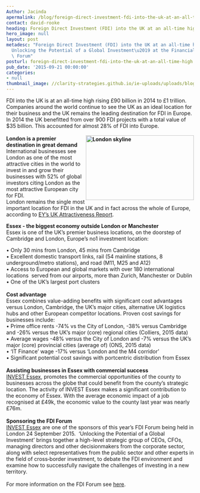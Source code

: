 ```yaml
---
Author: Jacinda
apermalink: /blog/foreign-direct-investment-fdi-into-the-uk-at-an-all-time-high
contact: david-rooke
heading: Foreign Direct Investment (FDI) into the UK at an all-time high
hero_image: null
layout: post
metadesc: "Foreign Direct Investment (FDI) into the UK at an all-time high, \u2018\
  Unlocking the Potential of a Global Investment\u2019 at the Financial Times FDI\
  \ Forum"
posturl: foreign-direct-investment-fdi-into-the-uk-at-an-all-time-high
pub_date: '2015-09-21 00:00:00'
categories:
- null
thumbnail_image: //clarity-strategies.github.io/ie-uploads/uploads/blog/FBEC2361.JPG
---
```


<p>FDI into the UK is at an all-time high rising £90 billion in 2014 to £1 trillion.  Companies around the world continue to see the UK as an ideal location for their business and the UK remains the leading destination for FDI in Europe. In 2014 the UK benefitted from over 900 FDI projects with a total value of $35 billion. This accounted for almost 28% of FDI into Europe.<br/><br/><strong><img alt='London skyline' src='//clarity-strategies.github.io/ie-uploads/uploads/blog/London_skyline.jpg' style='float:right; height:174px; width:290px'/>London is a premier destination in great demand</strong><br/>International businesses see London as one of the most attractive cities in the world to invest in and grow their businesses with 52% of global investors citing London as the most attractive European city for FDI.<br/>London remains the single most important location for FDI in the UK and in fact across the whole of Europe, according to <a href='http://www.ey.com/UK/en/Newsroom/News-releases/15-05-27---London-is-the-number-one-location-for-inward-investment-in-the-UK-and-Europe' target='_blank'>EY’s UK Attractiveness Report</a>.</p><p><strong>Essex - the biggest economy outside London or Manchester</strong><br/>Essex is one of the UK’s premier business locations, on the doorstep of Cambridge and London, Europe’s no1 investment location:</p><p>• Only 30 mins from London, 45 mins from Cambridge<br/>• Excellent domestic transport links, rail (54 mainline stations, 8 underground/metro stations), and road (M11, M25 and A12)<br/>• Access to European and global markets with over 180 international locations  served from our airports, more than Zurich, Manchester or Dublin<br/>• One of the UK’s largest port clusters<br/><br/><strong>Cost advantage </strong><br/>Essex combines value-adding benefits with significant cost advantages versus London, Cambridge, the UK’s major cities, alternative UK logistics hubs and other European competitor locations. Proven cost savings for businesses include:<br/>• Prime office rents -74% vs the City of London, -38% versus Cambridge and -26% versus the UK’s major (core) regional cities (Colliers, 2015 data)<br/>• Average wages -48% versus the City of London and -7% versus the UK’s major (core) provincial cities (average of) (ONS, 2015 data)<br/>• ‘IT Finance’ wage -17% versus ‘London and the M4 corridor’<br/>• Significant potential cost savings with portcentric distribution from Essex<br/><br/><strong>Assisting businesses in Essex with commercial success</strong><br/><a href='http://www.investessex.co.uk/' target='_blank'>INVEST Essex</a>, promotes the commercial opportunities of the county to businesses across the globe that could benefit from the county’s strategic location. The activity of INVEST Essex makes a significant contribution to the economy of Essex. With the average economic impact of a job recognised at £49k, the economic value to the county last year was nearly £76m.<br/><br/><strong>Sponsoring the FDI Forum</strong><br/><a href='http://www.investessex.co.uk/' target='_blank'>INVEST Essex</a> are one of the sponsors of this year’s FDI Forum being held in London 24 September 2015.  ‘Unlocking the Potential of a Global Investment’ brings together a high-level strategic group of CEOs, CFOs, managing directors and other decision­makers from the corporate sector, along with select representatives from the public sector and other experts in the field of cross‐border investment, to debate the FDI environment and examine how to successfully navigate the challenges of investing in a new territory.<br/><br/>For more information on the FDI Forum see <a href='https://live.ft.com/Events/2015/fDi-Forum-2015' target='_blank'>here</a>.</p>